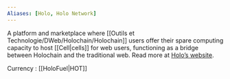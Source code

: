 ```yaml
---
Aliases: [Holo, Holo Network]
---
```


A platform and marketplace where [[Outils et Technologie/DWeb/Holochain/Holochain]] users offer their spare computing capacity to host [[Cell|cells]] for web users, functioning as a bridge between Holochain and the traditional web. Read more at [Holo’s website](https://holo.host/host/).

Currency : [[HoloFuel|HOT]]